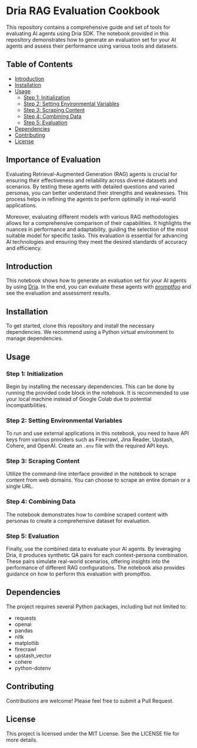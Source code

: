 # Dria RAG Evaluation Cookbook

This repository contains a comprehensive guide and set of tools for evaluating AI agents using Dria SDK. The notebook provided in this repository demonstrates how to generate an evaluation set for your AI agents and assess their performance using various tools and datasets.

## Table of Contents
- [Introduction](#introduction)
- [Installation](#installation)
- [Usage](#usage)
  - [Step 1: Initialization](#step-1-initialization)
  - [Step 2: Setting Environmental Variables](#step-2-setting-environmental-variables)
  - [Step 3: Scraping Content](#step-3-scraping-content)
  - [Step 4: Combining Data](#step-4-combining-data)
  - [Step 5: Evaluation](#step-5-evaluation)
- [Dependencies](#dependencies)
- [Contributing](#contributing)
- [License](#license)

## Importance of Evaluation

Evaluating Retrieval-Augmented Generation (RAG) agents is crucial for ensuring their effectiveness and reliability across diverse datasets and scenarios. By testing these agents with detailed questions and varied personas, you can better understand their strengths and weaknesses. This process helps in refining the agents to perform optimally in real-world applications.

Moreover, evaluating different models with various RAG methodologies allows for a comprehensive comparison of their capabilities. It highlights the nuances in performance and adaptability, guiding the selection of the most suitable model for specific tasks. This evaluation is essential for advancing AI technologies and ensuring they meet the desired standards of accuracy and efficiency.


## Introduction

This notebook shows how to generate an evaluation set for your AI agents by using [Dria](https://docs.dria.co/). In the end, you can evaluate these agents with [promptfoo](https://www.promptfoo.dev/) and see the evaluation and assessment results.

## Installation

To get started, clone this repository and install the necessary dependencies. We recommend using a Python virtual environment to manage dependencies.

## Usage

### Step 1: Initialization

Begin by installing the necessary dependencies. This can be done by running the provided code block in the notebook. It is recommended to use your local machine instead of Google Colab due to potential incompatibilities.

### Step 2: Setting Environmental Variables

To run and use external applications in this notebook, you need to have API keys from various providers such as Firecrawl, Jina Reader, Upstash, Cohere, and OpenAI. Create an `.env` file with the required API keys.

### Step 3: Scraping Content

Utilize the command-line interface provided in the notebook to scrape content from web domains. You can choose to scrape an entire domain or a single URL.

### Step 4: Combining Data

The notebook demonstrates how to combine scraped content with personas to create a comprehensive dataset for evaluation.

### Step 5: Evaluation

Finally, use the combined data to evaluate your AI agents. By leveraging Dria, it produces synthetic QA pairs for each context-persona combination. These pairs simulate real-world scenarios, offering insights into the performance of different RAG configurations. The notebook also provides guidance on how to perform this evaluation with promptfoo.

## Dependencies

The project requires several Python packages, including but not limited to:
- requests
- openai
- pandas
- nltk
- matplotlib
- firecrawl
- upstash_vector
- cohere
- python-dotenv

## Contributing

Contributions are welcome! Please feel free to submit a Pull Request.

## License

This project is licensed under the MIT License. See the LICENSE file for more details.


